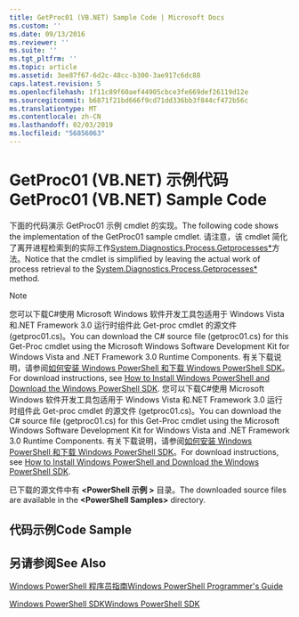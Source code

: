 ```yaml
---
title: GetProc01 (VB.NET) Sample Code | Microsoft Docs
ms.custom: ''
ms.date: 09/13/2016
ms.reviewer: ''
ms.suite: ''
ms.tgt_pltfrm: ''
ms.topic: article
ms.assetid: 3ee87f67-6d2c-48cc-b300-3ae917c6dc88
caps.latest.revision: 5
ms.openlocfilehash: 1f11c89f60aef44905cbce3fe669def26119d12e
ms.sourcegitcommit: b6871f21bd666f9cd71dd336bb3f844cf472b56c
ms.translationtype: MT
ms.contentlocale: zh-CN
ms.lasthandoff: 02/03/2019
ms.locfileid: "56856063"
---
```

# <a name="getproc01-vbnet-sample-code"></a><span data-ttu-id="d319d-102">GetProc01 (VB.NET) 示例代码</span><span class="sxs-lookup"><span data-stu-id="d319d-102">GetProc01 (VB.NET) Sample Code</span></span>

<span data-ttu-id="d319d-103">下面的代码演示 GetProc01 示例 cmdlet 的实现。</span><span class="sxs-lookup"><span data-stu-id="d319d-103">The following code shows the implementation of the GetProc01 sample cmdlet.</span></span> <span data-ttu-id="d319d-104">请注意，该 cmdlet 简化了离开进程检索到的实际工作[System.Diagnostics.Process.Getprocesses\*](/dotnet/api/System.Diagnostics.Process.GetProcesses)方法。</span><span class="sxs-lookup"><span data-stu-id="d319d-104">Notice that the cmdlet is simplified by leaving the actual work of process retrieval to the [System.Diagnostics.Process.Getprocesses\*](/dotnet/api/System.Diagnostics.Process.GetProcesses) method.</span></span>

> [!NOTE]
> <span data-ttu-id="d319d-105">您可以下载C#使用 Microsoft Windows 软件开发工具包适用于 Windows Vista 和.NET Framework 3.0 运行时组件此 Get-proc cmdlet 的源文件 (getproc01.cs)。</span><span class="sxs-lookup"><span data-stu-id="d319d-105">You can download the C# source file (getproc01.cs) for this Get-Proc cmdlet using the Microsoft Windows Software Development Kit for Windows Vista and .NET Framework 3.0 Runtime Components.</span></span> <span data-ttu-id="d319d-106">有关下载说明，请参阅[如何安装 Windows PowerShell 和下载 Windows PowerShell SDK](/powershell/developer/installing-the-windows-powershell-sdk)。</span><span class="sxs-lookup"><span data-stu-id="d319d-106">For download instructions, see [How to Install Windows PowerShell and Download the Windows PowerShell SDK](/powershell/developer/installing-the-windows-powershell-sdk).</span></span>
> <span data-ttu-id="d319d-107">您可以下载C#使用 Microsoft Windows 软件开发工具包适用于 Windows Vista 和.NET Framework 3.0 运行时组件此 Get-proc cmdlet 的源文件 (getproc01.cs)。</span><span class="sxs-lookup"><span data-stu-id="d319d-107">You can download the C# source file (getproc01.cs) for this Get-Proc cmdlet using the Microsoft Windows Software Development Kit for Windows Vista and .NET Framework 3.0 Runtime Components.</span></span> <span data-ttu-id="d319d-108">有关下载说明，请参阅[如何安装 Windows PowerShell 和下载 Windows PowerShell SDK](/powershell/developer/installing-the-windows-powershell-sdk)。</span><span class="sxs-lookup"><span data-stu-id="d319d-108">For download instructions, see [How to Install Windows PowerShell and Download the Windows PowerShell SDK](/powershell/developer/installing-the-windows-powershell-sdk).</span></span>
>
> <span data-ttu-id="d319d-109">已下载的源文件中有 **\<PowerShell 示例 >** 目录。</span><span class="sxs-lookup"><span data-stu-id="d319d-109">The downloaded source files are available in the **\<PowerShell Samples>** directory.</span></span>

## <a name="code-sample"></a><span data-ttu-id="d319d-110">代码示例</span><span class="sxs-lookup"><span data-stu-id="d319d-110">Code Sample</span></span>

<!-- TODO!!!: review snippet reference  [!CODE [msh_samplesgetproc01#getproc01vball](msh_samplesgetproc01#getproc01vball)]  -->

## <a name="see-also"></a><span data-ttu-id="d319d-111">另请参阅</span><span class="sxs-lookup"><span data-stu-id="d319d-111">See Also</span></span>

[<span data-ttu-id="d319d-112">Windows PowerShell 程序员指南</span><span class="sxs-lookup"><span data-stu-id="d319d-112">Windows PowerShell Programmer's Guide</span></span>](./windows-powershell-programmer-s-guide.md)

[<span data-ttu-id="d319d-113">Windows PowerShell SDK</span><span class="sxs-lookup"><span data-stu-id="d319d-113">Windows PowerShell SDK</span></span>](../windows-powershell-reference.md)